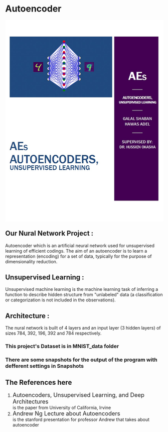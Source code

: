 # Autoencoder
<img src="Poster.jpg"
     alt="Markdown poster"
     style="float: left; padding-right:10px;padding-bottom:10px; margin-right: 10px;" />
<p style="clear:left;"></p>
     
## Our Nural Network Project :
<p>
                                  Autoencoder which is an artificial neural network used for unsupervised learning of
                                  efficient codings. The aim of an autoencoder is to learn a representation (encoding) 
                                  for a set of data, typically for the purpose of dimensionality reduction.
</p>

## Unsupervised Learning :
<p>
                                  Unsupervised machine learning is the machine learning task 
                                  of inferring a function to describe hidden structure from 
                                  "unlabeled" data (a classification or categorization is not 
                                  included in the observations).

</p>

## Architecture :
<p>
                                  The nural network is built of 4 layers and an input layer (3 hidden layers) 
                                  of sizes 784, 392, 196, 392 and 784 respectively.

</p>

### This project's Dataset is in <a href="https://github.com/Galileo103/Autoencoder/tree/master/MNIST_data" style="text-decoration:none"> MNIST_data </a> folder

### There are some snapshots for the output of the program with defferent settings in <a href="https://github.com/Galileo103/Autoencoder/tree/master/Snapshot" style="text-decoration:none"> Snapshots </a>


## The References  <a href="https://github.com/Galileo103/Autoencoder/tree/master/References" style="text-decoration:none"> here </a>

<ol>
  <li><font size="4">Autoencoders, Unsupervised Learning, and Deep Architectures</font></li> is the paper from University of California, Irvine
  <li><font size="4">Andrew Ng Lecture about Autoencoders</font></li> is the stanford presentation for professor Andrew that takes about autoencoder
</ol>
